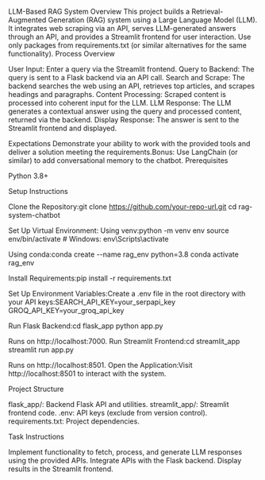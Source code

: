 LLM-Based RAG System
Overview
This project builds a Retrieval-Augmented Generation (RAG) system using a Large Language Model (LLM). It integrates web scraping via an API, serves LLM-generated answers through an API, and provides a Streamlit frontend for user interaction. Use only packages from requirements.txt (or similar alternatives for the same functionality).
Process Overview

User Input: Enter a query via the Streamlit frontend.
Query to Backend: The query is sent to a Flask backend via an API call.
Search and Scrape: The backend searches the web using an API, retrieves top articles, and scrapes headings and paragraphs.
Content Processing: Scraped content is processed into coherent input for the LLM.
LLM Response: The LLM generates a contextual answer using the query and processed content, returned via the backend.
Display Response: The answer is sent to the Streamlit frontend and displayed.

Expectations
Demonstrate your ability to work with the provided tools and deliver a solution meeting the requirements.Bonus: Use LangChain (or similar) to add conversational memory to the chatbot.
Prerequisites

Python 3.8+

Setup Instructions

Clone the Repository:git clone https://github.com/your-repo-url.git
cd rag-system-chatbot


Set Up Virtual Environment:
Using venv:python -m venv env
source env/bin/activate  # Windows: env\Scripts\activate


Using conda:conda create --name rag_env python=3.8
conda activate rag_env




Install Requirements:pip install -r requirements.txt


Set Up Environment Variables:Create a .env file in the root directory with your API keys:SEARCH_API_KEY=your_serpapi_key
GROQ_API_KEY=your_groq_api_key


Run Flask Backend:cd flask_app
python app.py

Runs on http://localhost:7000.
Run Streamlit Frontend:cd streamlit_app
streamlit run app.py

Runs on http://localhost:8501.
Open the Application:Visit http://localhost:8501 to interact with the system.

Project Structure

flask_app/: Backend Flask API and utilities.
streamlit_app/: Streamlit frontend code.
.env: API keys (exclude from version control).
requirements.txt: Project dependencies.

Task Instructions

Implement functionality to fetch, process, and generate LLM responses using the provided APIs.
Integrate APIs with the Flask backend.
Display results in the Streamlit frontend.


